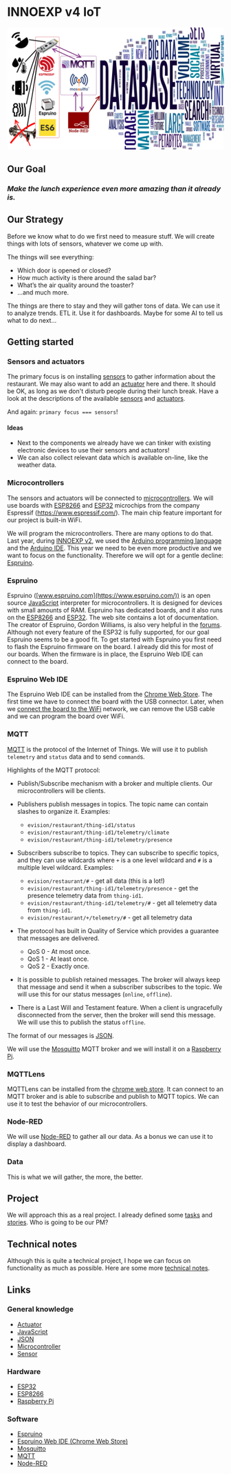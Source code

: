 # INNOEXP v4 IoT

![Technology](./docs/pitch/Technology.png)

## Our Goal

### *Make the lunch experience even more amazing than it already is.*

## Our Strategy

Before we know what to do we first need to measure stuff. We will create things with lots of sensors, whatever we come up with.

The things will see everything:

- Which door is opened or closed?
- How much activity is there around the salad bar?
- What’s the air quality around the toaster?
- ...and much more.

The  things are there to stay and they will gather tons of data. We can use it to analyze trends. ETL it. Use it for dashboards. Maybe for some AI to tell us what to do next…

## Getting started

### Sensors and actuators

The primary focus is on installing [sensors](https://en.wikipedia.org/wiki/Sensor) to gather information about the restaurant. We may also want to add an [actuator](https://en.wikipedia.org/wiki/Actuator) here and there. It should be OK, as long as we don't disturb people during their lunch break. Have a look at the descriptions of the available [sensors](./docs/Sensors.md) and [actuators](./docs/Actuators.md).

And again: `primary focus === sensors`!

#### Ideas

- Next to the components we already have we can tinker with existing electronic devices to use their sensors and actuators!
- We can also collect relevant data which is available on-line, like the weather data.

### Microcontrollers

The sensors and actuators will be connected to [microcontrollers](https://en.wikipedia.org/wiki/Microcontroller). We will use boards with [ESP8266](https://en.wikipedia.org/wiki/ESP8266) and [ESP32](https://en.wikipedia.org/wiki/ESP32) microchips from the company Espressif (https://www.espressif.com/). The main chip feature important for our project is built-in WiFi.

We will program the microcontrollers. There are many options to do that. Last year, during [INNOEXP v2](https://github.com/rovale/Innoexp2), we used the [Arduino programming language](https://www.arduino.cc/reference/en/) and the [Arduino IDE](https://www.arduino.cc/en/main/software). This year we need to be even more productive and we want to focus on the functionality. Therefore we will opt for a gentle decline: [Espruino](https://en.wikipedia.org/wiki/Espruino).

### Espruino

Espruino ([www.espruino.com](https://www.espruino.com/)) is an open source [JavaScript](https://en.wikipedia.org/wiki/JavaScript) interpreter for microcontrollers. It is designed for devices with small amounts of RAM. Espruino has dedicated boards, and it also runs on the [ESP8266](https://www.espruino.com/EspruinoESP8266) and [ESP32](https://www.espruino.com/ESP32). The web site contains a lot of documentation. The creator of Espruino, Gordon Williams, is also very helpful in the [forums](http://forum.espruino.com/). Although not every feature of the ESP32 is fully supported, for our goal Espruino seems to be a good fit. To get started with Espruino you first need to flash the Espruino firmware on the board. I already did this for most of our boards. When the firmware is in place, the Espruino Web IDE can connect to the board.

### Espruino Web IDE

The Espruino Web IDE can be installed from the [Chrome Web Store](https://chrome.google.com/webstore/detail/espruino-web-ide/bleoifhkdalbjfbobjackfdifdneehpo). The first time we have to connect the board with the USB connector. Later, when we [connect the board to the WiFi](http://www.espruino.com/Reference#Wifi) network, we can remove the USB cable and we can program the board over WiFi.

### MQTT

[MQTT](https://en.wikipedia.org/wiki/MQTT) is the protocol of the Internet of Things. We will use it to publish `telemetry` and `status` data and to send `command`s.

Highlights of the MQTT protocol:

- Publish/Subscribe mechanism with a broker and multiple clients. Our microcontrollers will be clients.
- Publishers publish messages in topics. The topic name can contain slashes to organize it. Examples:
  - `evision/restaurant/thing-id1/status`
  - `evision/restaurant/thing-id1/telemetry/climate`
  - `evision/restaurant/thing-id1/telemetry/presence`

- Subscribers subscribe to topics. They can subscribe to specific topics, and they can use wildcards where `+` is a one level wildcard and `#` is a multiple level wildcard. Examples:
  - `evision/restaurant/#` - get all data (this is a lot!)
  - `evision/restaurant/thing-id1/telemetry/presence` - get the presence telemetry data from `thing-id1`.
  - `evision/restaurant/thing-id1/telemetry/#` - get all telemetry data from `thing-id1`.
  - `evision/restaurant/+/telemetry/#` - get all telemetry data
  
- The protocol has built in Quality of Service which provides a guarantee that messages are delivered.
  - QoS 0 - At most once.
  - QoS 1 - At least once.
  - QoS 2 - Exactly once.
- It is possible to publish retained messages. The broker will always keep that message and send it when a subscriber subscribes to the topic. We will use this for our status messages (`online`, `offline`).
- There is a Last Will and Testament feature. When a client is ungracefully disconnected from the server, then the broker will send this message. We will use this to publish the status `offline`.

The format of our messages is [JSON](https://en.wikipedia.org/wiki/JSON).

We will use the [Mosquitto](https://mosquitto.org/) MQTT broker and we will install it on a [Raspberry Pi](https://www.raspberrypi.org/).

### MQTTLens

MQTTLens can be installed from the [chrome web store](https://chrome.google.com/webstore/detail/mqttlens/hemojaaeigabkbcookmlgmdigohjobjm?hl=nl). It can connect to an MQTT broker and is able to subscribe and publish to MQTT topics. We can use it to test the behavior of our microcontrollers.

### Node-RED

We will use [Node-RED](https://nodered.org/) to gather all our  data. As a bonus we can use it to display a dashboard.

### Data

This is what we will gather, the more, the better.

## Project

We will approach this as a real project. I already defined some [tasks](./docs/Tasks.md) and [stories](./docs/Stories.md). Who is going to be our PM?

## Technical notes

Although this is quite a technical project, I hope we can focus on functionality as much as possible. Here are some more [technical notes](./docs/Technical%20notes.md).

## Links

### General knowledge

- [Actuator](https://en.wikipedia.org/wiki/Actuator)
- [JavaScript](https://en.wikipedia.org/wiki/JavaScript)
- [JSON](https://en.wikipedia.org/wiki/JSON)
- [Microcontroller](https://en.wikipedia.org/wiki/Microcontroller)
- [Sensor](https://en.wikipedia.org/wiki/Sensor)

### Hardware

- [ESP32](https://en.wikipedia.org/wiki/ESP32)
- [ESP8266](https://en.wikipedia.org/wiki/ESP8266)
- [Raspberry Pi](https://www.raspberrypi.org/)

### Software

- [Espruino](https://en.wikipedia.org/wiki/Espruino)
- [Espruino Web IDE (Chrome Web Store)](https://chrome.google.com/webstore/detail/espruino-web-ide/bleoifhkdalbjfbobjackfdifdneehpo)
- [Mosquitto](https://mosquitto.org/)
- [MQTT](https://en.wikipedia.org/wiki/MQTT)
- [Node-RED](https://nodered.org/)
